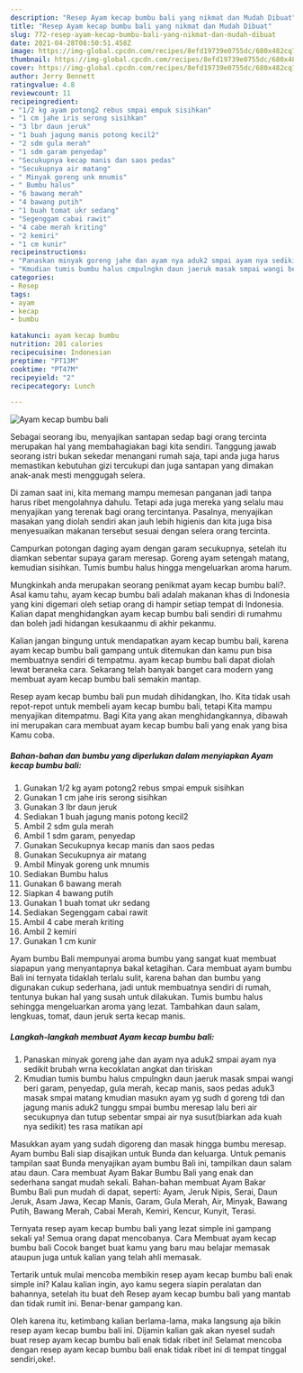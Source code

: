 ```yaml
---
description: "Resep Ayam kecap bumbu bali yang nikmat dan Mudah Dibuat"
title: "Resep Ayam kecap bumbu bali yang nikmat dan Mudah Dibuat"
slug: 772-resep-ayam-kecap-bumbu-bali-yang-nikmat-dan-mudah-dibuat
date: 2021-04-28T08:50:51.458Z
image: https://img-global.cpcdn.com/recipes/8efd19739e0755dc/680x482cq70/ayam-kecap-bumbu-bali-foto-resep-utama.jpg
thumbnail: https://img-global.cpcdn.com/recipes/8efd19739e0755dc/680x482cq70/ayam-kecap-bumbu-bali-foto-resep-utama.jpg
cover: https://img-global.cpcdn.com/recipes/8efd19739e0755dc/680x482cq70/ayam-kecap-bumbu-bali-foto-resep-utama.jpg
author: Jerry Bennett
ratingvalue: 4.8
reviewcount: 11
recipeingredient:
- "1/2 kg ayam potong2 rebus smpai empuk sisihkan"
- "1 cm jahe iris serong sisihkan"
- "3 lbr daun jeruk"
- "1 buah jagung manis potong kecil2"
- "2 sdm gula merah"
- "1 sdm garam penyedap"
- "Secukupnya kecap manis dan saos pedas"
- "Secukupnya air matang"
- " Minyak goreng unk mnumis"
- " Bumbu halus"
- "6 bawang merah"
- "4 bawang putih"
- "1 buah tomat ukr sedang"
- "Segenggam cabai rawit"
- "4 cabe merah kriting"
- "2 kemiri"
- "1 cm kunir"
recipeinstructions:
- "Panaskan minyak goreng jahe dan ayam nya aduk2 smpai ayam nya sedikit brubah wrna kecoklatan angkat dan tiriskan"
- "Kmudian tumis bumbu halus cmpulngkn daun jaeruk masak smpai wangi beri garam, penyedap, gula merah, kecap manis, saos pedas aduk3 masak smpai matang kmudian masukn ayam yg sudh d goreng tdi dan jagung manis aduk2 tunggu smpai bumbu meresap lalu beri air secukupnya dan tutup sebentar smpai air nya susut(biarkan ada kuah nya sedikit) tes rasa matikan api"
categories:
- Resep
tags:
- ayam
- kecap
- bumbu

katakunci: ayam kecap bumbu 
nutrition: 201 calories
recipecuisine: Indonesian
preptime: "PT13M"
cooktime: "PT47M"
recipeyield: "2"
recipecategory: Lunch

---
```



![Ayam kecap bumbu bali](https://img-global.cpcdn.com/recipes/8efd19739e0755dc/680x482cq70/ayam-kecap-bumbu-bali-foto-resep-utama.jpg)

Sebagai seorang ibu, menyajikan santapan sedap bagi orang tercinta merupakan hal yang membahagiakan bagi kita sendiri. Tanggung jawab seorang istri bukan sekedar menangani rumah saja, tapi anda juga harus memastikan kebutuhan gizi tercukupi dan juga santapan yang dimakan anak-anak mesti menggugah selera.

Di zaman  saat ini, kita memang mampu memesan panganan jadi tanpa harus ribet mengolahnya dahulu. Tetapi ada juga mereka yang selalu mau menyajikan yang terenak bagi orang tercintanya. Pasalnya, menyajikan masakan yang diolah sendiri akan jauh lebih higienis dan kita juga bisa menyesuaikan makanan tersebut sesuai dengan selera orang tercinta. 

Campurkan potongan daging ayam dengan garam secukupnya, setelah itu diamkan sebentar supaya garam meresap. Goreng ayam setengah matang, kemudian sisihkan. Tumis bumbu halus hingga mengeluarkan aroma harum.

Mungkinkah anda merupakan seorang penikmat ayam kecap bumbu bali?. Asal kamu tahu, ayam kecap bumbu bali adalah makanan khas di Indonesia yang kini digemari oleh setiap orang di hampir setiap tempat di Indonesia. Kalian dapat menghidangkan ayam kecap bumbu bali sendiri di rumahmu dan boleh jadi hidangan kesukaanmu di akhir pekanmu.

Kalian jangan bingung untuk mendapatkan ayam kecap bumbu bali, karena ayam kecap bumbu bali gampang untuk ditemukan dan kamu pun bisa membuatnya sendiri di tempatmu. ayam kecap bumbu bali dapat diolah lewat beraneka cara. Sekarang telah banyak banget cara modern yang membuat ayam kecap bumbu bali semakin mantap.

Resep ayam kecap bumbu bali pun mudah dihidangkan, lho. Kita tidak usah repot-repot untuk membeli ayam kecap bumbu bali, tetapi Kita mampu menyajikan ditempatmu. Bagi Kita yang akan menghidangkannya, dibawah ini merupakan cara membuat ayam kecap bumbu bali yang enak yang bisa Kamu coba.

<!--inarticleads1-->

##### Bahan-bahan dan bumbu yang diperlukan dalam menyiapkan Ayam kecap bumbu bali:

1. Gunakan 1/2 kg ayam potong2 rebus smpai empuk sisihkan
1. Gunakan 1 cm jahe iris serong sisihkan
1. Gunakan 3 lbr daun jeruk
1. Sediakan 1 buah jagung manis potong kecil2
1. Ambil 2 sdm gula merah
1. Ambil 1 sdm garam, penyedap
1. Gunakan Secukupnya kecap manis dan saos pedas
1. Gunakan Secukupnya air matang
1. Ambil  Minyak goreng unk mnumis
1. Sediakan  Bumbu halus
1. Gunakan 6 bawang merah
1. Siapkan 4 bawang putih
1. Gunakan 1 buah tomat ukr sedang
1. Sediakan Segenggam cabai rawit
1. Ambil 4 cabe merah kriting
1. Ambil 2 kemiri
1. Gunakan 1 cm kunir


Ayam bumbu Bali mempunyai aroma bumbu yang sangat kuat membuat siapapun yang menyantapnya bakal ketagihan. Cara membuat ayam bumbu Bali ini ternyata tidaklah terlalu sulit, karena bahan dan bumbu yang digunakan cukup sederhana, jadi untuk membuatnya sendiri di rumah, tentunya bukan hal yang susah untuk dilakukan. Tumis bumbu halus sehingga mengeluarkan aroma yang lezat. Tambahkan daun salam, lengkuas, tomat, daun jeruk serta kecap manis. 

<!--inarticleads2-->

##### Langkah-langkah membuat Ayam kecap bumbu bali:

1. Panaskan minyak goreng jahe dan ayam nya aduk2 smpai ayam nya sedikit brubah wrna kecoklatan angkat dan tiriskan
1. Kmudian tumis bumbu halus cmpulngkn daun jaeruk masak smpai wangi beri garam, penyedap, gula merah, kecap manis, saos pedas aduk3 masak smpai matang kmudian masukn ayam yg sudh d goreng tdi dan jagung manis aduk2 tunggu smpai bumbu meresap lalu beri air secukupnya dan tutup sebentar smpai air nya susut(biarkan ada kuah nya sedikit) tes rasa matikan api


Masukkan ayam yang sudah digoreng dan masak hingga bumbu meresap. Ayam bumbu Bali siap disajikan untuk Bunda dan keluarga. Untuk pemanis tampilan saat Bunda menyajikan ayam bumbu Bali ini, tampilkan daun salam atau daun. Cara membuat Ayam Bakar Bumbu Bali yang enak dan sederhana sangat mudah sekali. Bahan-bahan membuat Ayam Bakar Bumbu Bali pun mudah di dapat, seperti: Ayam, Jeruk Nipis, Serai, Daun Jeruk, Asam Jawa, Kecap Manis, Garam, Gula Merah, Air, Minyak, Bawang Putih, Bawang Merah, Cabai Merah, Kemiri, Kencur, Kunyit, Terasi. 

Ternyata resep ayam kecap bumbu bali yang lezat simple ini gampang sekali ya! Semua orang dapat mencobanya. Cara Membuat ayam kecap bumbu bali Cocok banget buat kamu yang baru mau belajar memasak ataupun juga untuk kalian yang telah ahli memasak.

Tertarik untuk mulai mencoba membikin resep ayam kecap bumbu bali enak simple ini? Kalau kalian ingin, ayo kamu segera siapin peralatan dan bahannya, setelah itu buat deh Resep ayam kecap bumbu bali yang mantab dan tidak rumit ini. Benar-benar gampang kan. 

Oleh karena itu, ketimbang kalian berlama-lama, maka langsung aja bikin resep ayam kecap bumbu bali ini. Dijamin kalian gak akan nyesel sudah buat resep ayam kecap bumbu bali enak tidak ribet ini! Selamat mencoba dengan resep ayam kecap bumbu bali enak tidak ribet ini di tempat tinggal sendiri,oke!.

